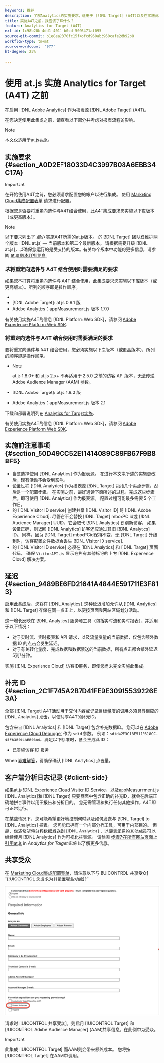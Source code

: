 ```yaml
---
keywords: 推荐
description: 了解Analytics的实施要求，适用于 [!DNL Target] (A4T)以及在实施此集成之前应考虑的事项。
title: 实施A4T之前，我应该了解什么？
feature: Analytics for Target (A4T)
exl-id: 1c98b20b-4dd1-4011-b0cd-5096471af095
source-git-commit: b1e8ea2370fc15f4bfcd960ab2960cafe2db92b8
workflow-type: tm+mt
source-wordcount: '977'
ht-degree: 25%

---
```


# 使用 at.js 实施 Analytics for Target (A4T) 之前

在启用 [!DNL Adobe Analytics] 作为报表源 [!DNL Adobe Target] (A4T)。

在您决定使用此集成之前，请查看以下部分并考虑对报表流程的影响。

>[!NOTE]
>
>本文仅适用于at.js实施。

## 实施要求 {#section_A0D2EF18033D4C3997B08A6EBB34C17A}

>[!IMPORTANT]
>
>在开始使用A4T之前，您必须请求配置您的帐户以进行集成。 使用 [Marketing Cloud集成配置表单](https://www.adobe.com/go/audiences_cn) 请求进行配置。

根据您是否要将重定向选件与A4T结合使用，此A4T集成要求您实施以下库版本（或更高版本）。

>[!NOTE]
>
>以下要求列出了 *最小* 实施A4T所需的at.js版本。 的 [!DNL Target] 团队仅维护两个版本 [!DNL at.js] — 当前版本和第二个最新版本。 请根据需要升级 [!DNL at.js]，以确保您运行的是受支持的版本。有关每个版本中功能的更多信息，请参阅 [at.js 版本详细信息](https://developer.adobe.com/target/implement/client-side/atjs/target-atjs-versions/)。

### *未*&#x200B;将重定向选件与 A4T 结合使用时需要满足的要求

如果您不打算将重定向选件与 A4T 结合使用，此集成要求您实施以下库版本（或更高版本）。所列的顺序即是操作顺序。

* [!DNL Experience Cloud Visitor ID Service]:visitorAPI.js版本1.8.0
* [!DNL Adobe Target]: at.js 0.9.1 版
* Adobe Analytics：appMeasurement.js 版本 1.7.0

有关使用实施A4T的信息 [!DNL Platform Web SDK]，请参阅 [Adobe Experience Platform Web SDK](https://developer.adobe.com/target/implement/client-side/aep-web-sdk/).

### 将重定向选件与 A4T 结合使用时需要满足的要求

要将重定向选件与 A4T 结合使用，您必须实施以下库版本（或更高版本）。所列的顺序即是操作顺序。

* [!DNL Experience Cloud Visitor ID Service]:visitorAPI.js版本2.3.0

   >[!NOTE]
   >
   >at.js 1.8.0+ 和 at.js 2.x+ 不再适用于 2.5.0 之前的访客 API 版本，无法传递 Adobe Audience Manager (AAM) 参数。

* [!DNL Adobe Target]: at.js 1.6.2 版

* Adobe Analytics：appMeasurement.js 版本 2.1

下载和部署说明列在 [Analytics for Target实施](/help/main/c-integrating-target-with-mac/a4t/a4timplementation.md).

有关使用实施A4T的信息 [!DNL Platform Web SDK]，请参阅 [Adobe Experience Platform Web SDK](https://developer.adobe.com/target/implement/client-side/aep-web-sdk/).

## 实施前注意事项 {#section_50D49CC52E11414089C89FB67F9B88F5}

* 当您选择使用 [!DNL Analytics] 作为报表源。 在进行本文中所述的实施更改后，现有活动不会受到影响。
* 设置过程 [!DNL Analytics] 作为报表源 [!DNL Target] 包括几个实施步骤，然后是一个配置步骤。 在实施之前，最好通读下面所述的过程。完成这些步骤后，即可使用 [!DNL Analytics] 作为报表源。 配置过程可能最多需要 5 个工作日。
* 的 [!DNL Visitor ID service] 创建共享 [!DNL Visitor ID] 跨 [!DNL Adobe Experience Cloud]. 尽管它不会替换 [!DNL Target] mboxPC id或 [!DNL Audience Manager] UUID，它会取代 [!DNL Analytics] 识别新访客。 如果设置正确，则返回 [!DNL Analytics] 访客还应通过其旧 [!DNL Analytics] ID。 同样，因为 [!DNL Target] mboxPCid保持不变，无 [!DNL Target] 升级到时，访客配置文件数据会丢失 [!DNL Visitor ID service].
* 的 [!DNL Visitor ID service] 必须在 [!DNL Analytics] 和 [!DNL Target] 页面代码。 确保 `VisitorAPI.js` 显示在所有其他标记的上方 [!DNL Experience Cloud] 解决方案。

## 延迟 {#section_9489BE6FD21641A4844E591711E3F813}

启用此集成后，您将在 [!DNL Analytics]. 这种延迟增加允许从 [!DNL Analytics] 和 [!DNL Target] 存储在同一点击上，以便按页面和网站区域划分活动。

这一增长反映在 [!DNL Analytics] 服务和工具（包括实时流和实时报表），并适用于以下情况：

* 对于实时流、实时报表和 API 请求，以及流量变量的当前数据，仅包含额外数据 ID 的点击会发生延迟。
* 对于有关转化量度、完成数据和数据馈送的当前数据，所有点击都会额外延迟5到7分钟。

实施 [!DNL Experience Cloud] 访客ID服务，即使您尚未完全实施此集成。

## 补充 ID {#section_2C1F745A2B7D41FE9E30915539226E3A}

全部 [!DNL Target] A4T活动用于交付内容或记录目标量度的调用必须具有相应的 [!DNL Analytics] 点击，以便共享A4T的补充ID。

包含来自 [!DNL Analytics] 和 [!DNL Target] 包含补充数据ID。 您可以在 [Adobe Experience Cloud Debugger](https://experienceleague.adobe.com/docs/debugger/using/experience-cloud-debugger.html) 作为 `sdid` 参数。 例如：`sdid=2F3C18E511F618CC-45F83E994AEE93A0`。满足以下标准时，便会生成此 ID：

* 已实施访客 ID 服务

When [疑难解答](/help/main/c-integrating-target-with-mac/a4t/c-a4t-troubleshooting/a4t-troubleshooting.md)，请确保确认 [!DNL Analytics] 点击量。

## 客户端分析日志记录 {#client-side}

如果at.js [!DNL Experience Cloud Visitor ID Service]，以及appMeasurement.js [!DNL Analytics]和 [!DNL Target] 只要页面中包含正确的补充ID，就会在后端正确地拼合事件以用于报告和分析目的。 您无需管理和执行任何其他操作，A4T即可正常运行。

在某些情况下，您可能希望更好地控制何时以及如何发送与 [!DNL Target] to [!DNL Analytics] 报表。 您可能已拥有一个内部分析工具，可用于内部目的。 但是，您还希望将分析数据发送到 [!DNL Analytics] ，以便贵组织的其他成员可以继续使用 [!DNL Analytics] 作为可视化报表源。 请参阅 [步骤7:在所有网站页面上引用at.js](/help/main/c-integrating-target-with-mac/a4t/a4timplementation.md#step7) in *Analytics for Target实施* 以了解更多信息。

## 共享受众

在 [Marketing Cloud集成配置表单](https://www.adobe.com/go/audiences)，请注意以下与 [!UICONTROL 共享受众] “[!UICONTROL 您请求为其配置哪些功能]?&quot;

![请求表单](/help/main/c-integrating-target-with-mac/a4t/assets/request-form.png)

请求时 [!UICONTROL 共享受众]，则启用 [!UICONTROL Target] 和 [!UICONTROL Adobe Audience Manager] (AAM)共享信息，在此例中为受众。

>[!IMPORTANT]
>
>此集成 [!UICONTROL Target] 而AAM则会带来额外成本。 您将按 [!UICONTROL Target] 在AAM中调用。
